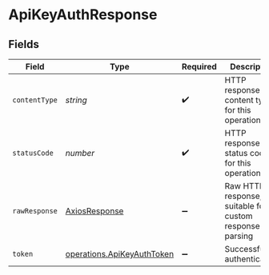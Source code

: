 # ApiKeyAuthResponse


## Fields

| Field                                                                           | Type                                                                            | Required                                                                        | Description                                                                     |
| ------------------------------------------------------------------------------- | ------------------------------------------------------------------------------- | ------------------------------------------------------------------------------- | ------------------------------------------------------------------------------- |
| `contentType`                                                                   | *string*                                                                        | :heavy_check_mark:                                                              | HTTP response content type for this operation                                   |
| `statusCode`                                                                    | *number*                                                                        | :heavy_check_mark:                                                              | HTTP response status code for this operation                                    |
| `rawResponse`                                                                   | [AxiosResponse](https://axios-http.com/docs/res_schema)                         | :heavy_minus_sign:                                                              | Raw HTTP response; suitable for custom response parsing                         |
| `token`                                                                         | [operations.ApiKeyAuthToken](../../../sdk/models/operations/apikeyauthtoken.md) | :heavy_minus_sign:                                                              | Successful authentication.                                                      |